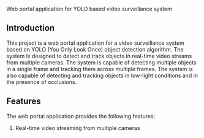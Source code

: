 Web portal application for YOLO based video surveillance system

## Introduction

This project is a web portal application for a video surveillance system based on YOLO (You Only Look Once) object detection algorithm. The system is designed to detect and track objects in real-time video streams from multiple cameras. The system is capable of detecting multiple objects in a single frame and tracking them across multiple frames. The system is also capable of detecting and tracking objects in low-light conditions and in the presence of occlusions.

## Features

The web portal application provides the following features:

1. Real-time video streaming from multiple cameras